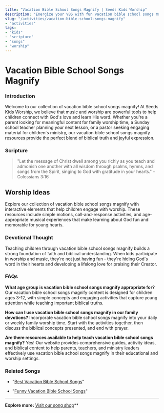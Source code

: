 ```yaml
---
title: "Vacation Bible School Songs Magnify | Seeds Kids Worship"
description: "Energize your VBS with fun vacation bible school songs magnify. Engaging worship music and activities for summer children's ministry."
slug: "/activities/vacation-bible-school-songs-magnify"
- "activities"
tags:
- "kids"
- "scripture"
- "songs"
- "worship"
---
```


# Vacation Bible School Songs Magnify

### Introduction

Welcome to our collection of vacation bible school songs magnify! At Seeds Kids Worship, we believe that music and worship are powerful tools to help children connect with God's love and learn His word. Whether you're a parent looking for meaningful content for family worship time, a Sunday school teacher planning your next lesson, or a pastor seeking engaging material for children's ministry, our vacation bible school songs magnify resources provide the perfect blend of biblical truth and joyful expression.

### Scripture

> "Let the message of Christ dwell among you richly as you teach and admonish one another with all wisdom through psalms, hymns, and songs from the Spirit, singing to God with gratitude in your hearts." - Colossians 3:16

## Worship Ideas

Explore our collection of vacation bible school songs magnify with interactive elements that help children engage with worship. These resources include simple motions, call-and-response activities, and age-appropriate musical experiences that make learning about God fun and memorable for young hearts.

### Devotional Thought

Teaching children through vacation bible school songs magnify builds a strong foundation of faith and biblical understanding. When kids participate in worship and music, they're not just having fun - they're hiding God's word in their hearts and developing a lifelong love for praising their Creator.

### FAQs

**What age group is vacation bible school songs magnify appropriate for?**
Our vacation bible school songs magnify content is designed for children ages 3-12, with simple concepts and engaging activities that capture young attention while teaching important biblical truths.

**How can I use vacation bible school songs magnify in our family devotions?**
Incorporate vacation bible school songs magnify into your daily or weekly family worship time. Start with the activities together, then discuss the biblical concepts presented, and end with prayer.

**Are there resources available to help teach vacation bible school songs magnify?**
Yes! Our website provides comprehensive guides, activity ideas, and biblical content to help parents, teachers, and ministry leaders effectively use vacation bible school songs magnify in their educational and worship settings.

### Related Songs

- "[Best Vacation Bible School Songs](/activities/best-vacation-bible-school-songs/)"

- "[Funny Vacation Bible School Songs](/activities/funny-vacation-bible-school-songs/)"

---

**Explore more:** [Visit our song shop](https://seedskidsworship.com/shop)**

<!-- Schema Markup -->
<script type="application/ld+json">
{
  "@context": "https://schema.org",
  "@type": "MusicRecording",
  "name": "Vacation Bible School Songs Magnify",
  "byArtist": {
    "@type": "MusicGroup",
    "name": "Seeds Kids Worship"
  },
  "isFamilyFriendly": true,
  "url": "https://seedskidsworship.com/activities/vacation-bible-school-songs-magnify/"
}
</script>